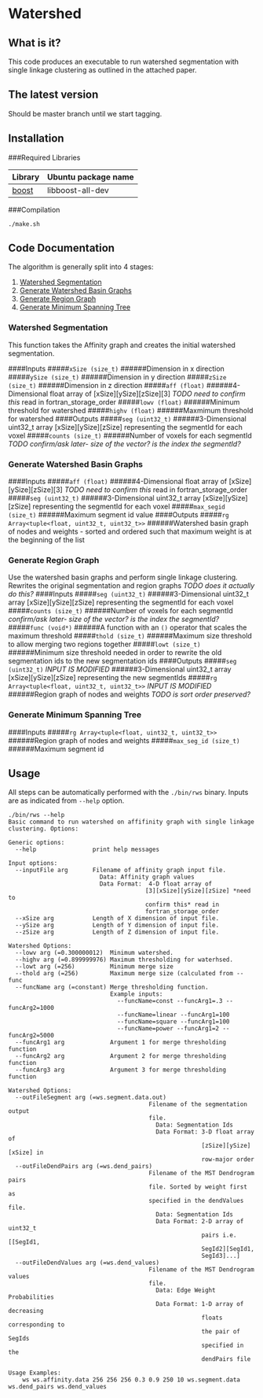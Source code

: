 Watershed
=======

What is it?
------------

This code produces an executable to run watershed segmentation with single linkage clustering as outlined in the attached paper.

The latest version
------------

Should be master branch until we start tagging.

Installation
------------

###Required Libraries

|Library|Ubuntu package name|
|-------|-------------------|
|[boost](http://www.boost.org/)|libboost-all-dev|
###Compilation
```
./make.sh
```

Code Documentation
------------

The algorithm is generally split into 4 stages:

1. [Watershed Segmentation](#watershed-segmentation)
1. [Generate Watershed Basin Graphs](#generate-watershed-basin-graphs)
1. [Generate Region Graph](#generate-region-graph)
1. [Generate Minimum Spanning Tree](#generate-minimum-spanning-tree)

### Watershed Segmentation
This function takes the Affinity graph and creates the initial watershed segmentation.

####Inputs
#####`xSize (size_t)`
######Dimension in x direction
#####`ySize (size_t)`
######Dimension in y direction
#####`zSize (size_t)`
######Dimension in z direction
#####`aff (float)`
######4-Dimensional float array of [xSize][ySize][zSize][3] *TODO need to confirm this* read in fortran_storage_order
#####`lowv (float)`
######Minimum threshold for watershed
#####`highv (float)`
######Maxmimum threshold for watershed
####Outputs
#####`seg (uint32_t)`
######3-Dimensional uint32_t array [xSize][ySize][zSize] representing the segmentId for each voxel
#####`counts (size_t)`
######Number of voxels for each segmentId *TODO confirm/ask later- size of the vector? is the index the segmentId?*
      
### Generate Watershed Basin Graphs
####Inputs
#####`aff (float)`
######4-Dimensional float array of [xSize][ySize][zSize][3] *TODO need to confirm this* read in fortran_storage_order
#####`seg (uint32_t)`
######3-Dimensional uint32_t array [xSize][ySize][zSize] representing the segmentId for each voxel
#####`max_segid (size_t)`
######Maximum segment id value
####Outputs
#####`rg Array<tuple<float, uint32_t, uint32_t>>`
######Watershed basin graph of nodes and weights - sorted and ordered such that maximum weight is at the beginning of the list

### Generate Region Graph
Use the watershed basin graphs and perform single linkage clustering.  Rewrites the original segmentation and region graphs *TODO does it actually do this?*
####Inputs
#####`seg (uint32_t)`
######3-Dimensional uint32_t array [xSize][ySize][zSize] representing the segmentId for each voxel
#####`counts (size_t)`
######Number of voxels for each segmentId *confirm/ask later- size of the vector? is the index the segmentId?*
#####`func (void*)`
######A function with an `()` operator that scales the maximum threshold
#####`thold (size_t)`
######Maximum size threshold to allow merging two regions together
#####`lowt (size_t)`
######Minimum size threshold needed in order to rewrite the old segmentation ids to the new segmentation ids
####Outputs
#####`seg (uint32_t)` *INPUT IS MODIFIED*
######3-Dimensional uint32_t array [xSize][ySize][zSize] representing the new segmentIds
#####`rg Array<tuple<float, uint32_t, uint32_t>>`  *INPUT IS MODIFIED*
######Region graph of nodes and weights *TODO is sort order preserved?*

### Generate Minimum Spanning Tree
####Inputs
#####`rg Array<tuple<float, uint32_t, uint32_t>>`
######Region graph of nodes and weights
#####`max_seg_id (size_t)`
######Maximum segment id

Usage
-------
All steps can be automatically performed with the `./bin/rws` binary. Inputs are as indicated from `--help` option.
```
./bin/rws --help
Basic command to run watershed on affifinity graph with single linkage clustering. Options:

Generic options:
  --help                print help messages

Input options:
  --inputFile arg       Filename of affinity graph input file.
                          Data: Affinity graph values
                          Data Format:  4-D float array of 
                                       [3][xSize][ySize][zSize] *need to 
                                       confirm this* read in 
                                       fortran_storage_order
  --xSize arg           Length of X dimension of input file.
  --ySize arg           Length of Y dimension of input file.
  --zSize arg           Length of Z dimension of input file.

Watershed Options:
  --lowv arg (=0.300000012)  Minimum watershed.
  --highv arg (=0.899999976) Maximum thresholding for waterhsed.
  --lowt arg (=256)          Minimum merge size
  --thold arg (=256)         Maximum merge size (calculated from --func
  --funcName arg (=constant) Merge thresholding function.
                             Example inputs:
                               --funcName=const --funcArg1=.3 --funcArg2=1000
                               --funcName=linear --funcArg1=100
                               --funcName=square --funcArg1=100
                               --funcName=power --funcArg1=2 --funcArg2=5000
  --funcArg1 arg             Argument 1 for merge thresholding function
  --funcArg2 arg             Argument 2 for merge thresholding function
  --funcArg3 arg             Argument 3 for merge thresholding function

Watershed Options:
  --outFileSegment arg (=ws.segment.data.out)
                                        Filename of the segmentation output 
                                        file.
                                          Data: Segmentation Ids
                                          Data Format: 3-D float array of 
                                                       [zSize][ySize][xSize] in
                                                       row-major order
  --outFileDendPairs arg (=ws.dend_pairs)
                                        Filename of the MST Dendrogram pairs 
                                        file. Sorted by weight first as 
                                        specified in the dendValues file.
                                          Data: Segmentation Ids
                                          Data Format: 2-D array of uint32_t 
                                                       pairs i.e. [[SegId1, 
                                                       SegId2][SegId1, 
                                                       SegId3]...]
  --outFileDendValues arg (=ws.dend_values)
                                        Filename of the MST Dendrogram values 
                                        file.
                                          Data: Edge Weight Probabilities
                                          Data Format: 1-D array of decreasing 
                                                       floats corresponding to 
                                                       the pair of SegIds 
                                                       specified in the 
                                                       dendPairs file

Usage Examples:
    ws ws.affinity.data 256 256 256 0.3 0.9 250 10 ws.segment.data ws.dend_pairs ws.dend_values
```

